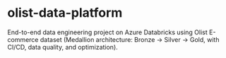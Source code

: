 # olist-data-platform
End-to-end data engineering project on Azure Databricks using Olist E-commerce dataset (Medallion architecture: Bronze → Silver → Gold, with CI/CD, data quality, and optimization).
